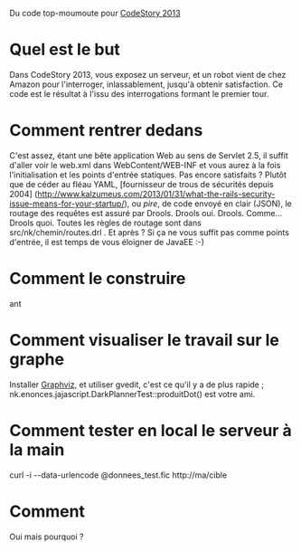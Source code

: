 Du code top-moumoute pour [CodeStory 2013](http://code-story.net/2013/01/04/concours-2013.html)

Quel est le but
==================

Dans CodeStory 2013, vous exposez un serveur, et un robot vient de chez Amazon pour
l'interroger, inlassablement, jusqu'à obtenir satisfaction. Ce code est le résultat
à l'issu des interrogations formant le premier tour.

Comment rentrer dedans
===================

C'est assez, étant une bête application Web au sens de Servlet 2.5, il suffit d'aller voir 
le web.xml dans WebContent/WEB-INF et vous aurez à la fois l'initialisation et les points 
d'entrée statiques. Pas encore satisfaits ? Plutôt que de céder au fléau YAML, [fournisseur
de trous de sécurités depuis 2004] (http://www.kalzumeus.com/2013/01/31/what-the-rails-security-issue-means-for-your-startup/), 
ou *pire*, de code envoyé en clair (JSON), le routage des requêtes est assuré par Drools.
Drools oui. Drools. Comme... Drools quoi. Toutes les règles de routage sont dans 
src/nk/chemin/routes.drl . Et après ? Si ça ne vous suffit pas comme points d'entrée, il est
temps de vous éloigner de JavaEE :-)

Comment le construire
===================

ant

Comment visualiser le travail sur le graphe
===================

Installer [Graphviz](http://graphviz.org/), et utiliser gvedit, c'est ce qu'il y a de plus rapide ; 
nk.enonces.jajascript.DarkPlannerTest::produitDot() est votre ami.

Comment tester en local le serveur à la main
====================

  curl -i --data-urlencode @donnees_test.fic http://ma/cible


Comment
====================

Oui mais pourquoi ?


